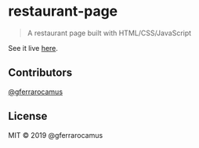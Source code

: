 # restaurant-page


> A restaurant page built with HTML/CSS/JavaScript

See it live [here]().

## Contributors

[@gferrarocamus](https://github.com/gferrarocamus)

## License

MIT © 2019 @gferrarocamus
